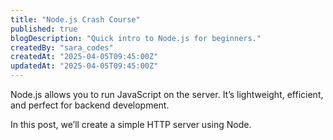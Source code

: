```yaml
---
title: "Node.js Crash Course"
published: true
blogDescription: "Quick intro to Node.js for beginners."
createdBy: "sara_codes"
createdAt: "2025-04-05T09:45:00Z"
updatedAt: "2025-04-05T09:45:00Z"
---
```


Node.js allows you to run JavaScript on the server. It’s lightweight, efficient, and perfect for backend development.

In this post, we’ll create a simple HTTP server using Node.

